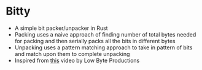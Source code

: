 # Bitty

- A simple bit packer/unpacker in Rust
- Packing uses a naive approach of finding number of total bytes needed for packing and then serially packs all the bits in different bytes
- Unpacking uses a pattern matching approach to take in pattern of bits and match upon them to complete unpacking
- Inspired from [this](https://www.youtube.com/watch?v=74co_YG39Bw&list=PLP29wDx6QmW5xJ6yz_MInDL_AnLbpafyL&index=1) video by Low Byte Productions
